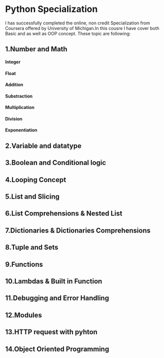 # Python Specialization 
I has successfully completed the online, non credit Specialization from Coursera offered by University of Michigan.In this cousre I have cover both Basic and as well as OOP concept.
These topic are following:

## 1.Number and Math
#### Integer
#### Float
#### Addition
#### Substraction
#### Multiplication
#### Division
#### Exponentiation
#### 
## 2.Variable and datatype
## 3.Boolean and Conditional logic
## 4.Looping Concept
## 5.List and Slicing
## 6.List Comprehensions & Nested List
## 7.Dictionaries & Dictionaries Comprehensions
## 8.Tuple and Sets
## 9.Functions
## 10.Lambdas & Built in Function
## 11.Debugging and Error Handling
## 12.Modules
## 13.HTTP request with pyhton
## 14.Object Oriented Programming
